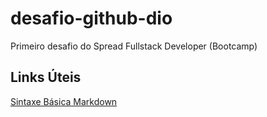 # desafio-github-dio
Primeiro desafio do Spread Fullstack Developer (Bootcamp)

## Links Úteis
[Sintaxe Básica Markdown](https://www.markdownguide.org/basic-syntax/)
